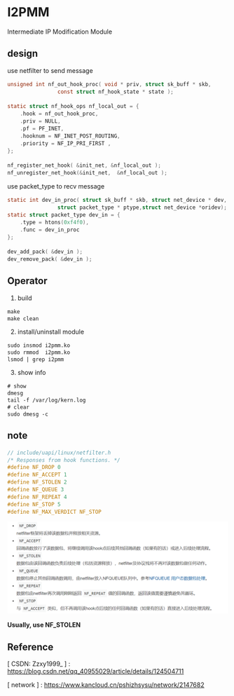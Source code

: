 # I2PMM 

Intermediate IP Modification Module

## design

use netfilter to send message

```c
unsigned int nf_out_hook_proc( void * priv, struct sk_buff * skb, 
		        const struct nf_hook_state * state );

static struct nf_hook_ops nf_local_out = {
	.hook = nf_out_hook_proc,
	.priv = NULL,
	.pf = PF_INET,
	.hooknum = NF_INET_POST_ROUTING,
	.priority = NF_IP_PRI_FIRST ,
};

nf_register_net_hook( &init_net, &nf_local_out );
nf_unregister_net_hook(&init_net,  &nf_local_out );
```

use packet_type to recv message

```c
static int dev_in_proc( struct sk_buff * skb, struct net_device * dev,
		        struct packet_type * ptype,struct net_device *oridev);
static struct packet_type dev_in = {
	.type = htons(0xf4f0),
	.func = dev_in_proc
};

dev_add_pack( &dev_in );
dev_remove_pack( &dev_in );
```

## Operator  

1. build
```shell
make
make clean
```

2. install/uninstall module
```shell
sudo insmod i2pmm.ko
sudo rmmod  i2pmm.ko
lsmod | grep i2pmm
```

3. show info
```shell
# show
dmesg
tail -f /var/log/kern.log
# clear
sudo dmesg -c  
```

## note

```c
// include/uapi/linux/netfilter.h
/* Responses from hook functions. */
#define NF_DROP 0
#define NF_ACCEPT 1
#define NF_STOLEN 2
#define NF_QUEUE 3
#define NF_REPEAT 4
#define NF_STOP 5
#define NF_MAX_VERDICT NF_STOP
```

![image-20240102135854665](pic/image-20240102135854665.png)

**Usually, use NF_STOLEN**

## Reference

[ CSDN: Zzxy1999_ ] : https://blog.csdn.net/qq_40955029/article/details/124504711

[         network         ] : https://www.kancloud.cn/pshizhsysu/network/2147682

